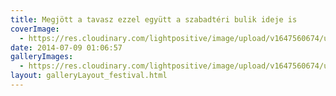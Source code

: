 ```yaml
---
title: Megjött a tavasz ezzel együtt a szabadtéri bulik ideje is
coverImage:
  - https://res.cloudinary.com/lightpositive/image/upload/v1647560674/uploads/Megj%C3%B6tt%20a%20tavasz%20ezzel%20egy%C3%BCtt%20a%20szabadt%C3%A9ri%20bulik%20ideje%20is/tumblr_n39f4aR0Xs1tnkn1fo1_1280.jpg
date: 2014-07-09 01:06:57
galleryImages: 
  - https://res.cloudinary.com/lightpositive/image/upload/v1647560674/uploads/Megj%C3%B6tt%20a%20tavasz%20ezzel%20egy%C3%BCtt%20a%20szabadt%C3%A9ri%20bulik%20ideje%20is/tumblr_n39f4aR0Xs1tnkn1fo1_1280.jpg
layout: galleryLayout_festival.html
---
```

